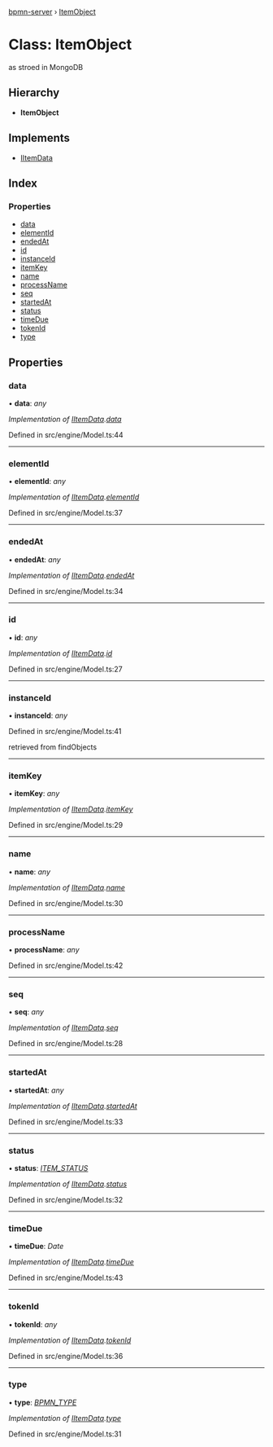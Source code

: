 [bpmn-server](../README.md) › [ItemObject](itemobject.md)

# Class: ItemObject

as stroed in MongoDB

## Hierarchy

* **ItemObject**

## Implements

* [IItemData](../interfaces/iitemdata.md)

## Index

### Properties

* [data](itemobject.md#data)
* [elementId](itemobject.md#elementid)
* [endedAt](itemobject.md#endedat)
* [id](itemobject.md#id)
* [instanceId](itemobject.md#instanceid)
* [itemKey](itemobject.md#itemkey)
* [name](itemobject.md#name)
* [processName](itemobject.md#processname)
* [seq](itemobject.md#seq)
* [startedAt](itemobject.md#startedat)
* [status](itemobject.md#status)
* [timeDue](itemobject.md#timedue)
* [tokenId](itemobject.md#tokenid)
* [type](itemobject.md#type)

## Properties

###  data

• **data**: *any*

*Implementation of [IItemData](../interfaces/iitemdata.md).[data](../interfaces/iitemdata.md#data)*

Defined in src/engine/Model.ts:44

___

###  elementId

• **elementId**: *any*

*Implementation of [IItemData](../interfaces/iitemdata.md).[elementId](../interfaces/iitemdata.md#elementid)*

Defined in src/engine/Model.ts:37

___

###  endedAt

• **endedAt**: *any*

*Implementation of [IItemData](../interfaces/iitemdata.md).[endedAt](../interfaces/iitemdata.md#endedat)*

Defined in src/engine/Model.ts:34

___

###  id

• **id**: *any*

*Implementation of [IItemData](../interfaces/iitemdata.md).[id](../interfaces/iitemdata.md#id)*

Defined in src/engine/Model.ts:27

___

###  instanceId

• **instanceId**: *any*

Defined in src/engine/Model.ts:41

 retrieved from findObjects

___

###  itemKey

• **itemKey**: *any*

*Implementation of [IItemData](../interfaces/iitemdata.md).[itemKey](../interfaces/iitemdata.md#itemkey)*

Defined in src/engine/Model.ts:29

___

###  name

• **name**: *any*

*Implementation of [IItemData](../interfaces/iitemdata.md).[name](../interfaces/iitemdata.md#name)*

Defined in src/engine/Model.ts:30

___

###  processName

• **processName**: *any*

Defined in src/engine/Model.ts:42

___

###  seq

• **seq**: *any*

*Implementation of [IItemData](../interfaces/iitemdata.md).[seq](../interfaces/iitemdata.md#seq)*

Defined in src/engine/Model.ts:28

___

###  startedAt

• **startedAt**: *any*

*Implementation of [IItemData](../interfaces/iitemdata.md).[startedAt](../interfaces/iitemdata.md#startedat)*

Defined in src/engine/Model.ts:33

___

###  status

• **status**: *[ITEM_STATUS](../enums/item_status.md)*

*Implementation of [IItemData](../interfaces/iitemdata.md).[status](../interfaces/iitemdata.md#status)*

Defined in src/engine/Model.ts:32

___

###  timeDue

• **timeDue**: *Date*

*Implementation of [IItemData](../interfaces/iitemdata.md).[timeDue](../interfaces/iitemdata.md#timedue)*

Defined in src/engine/Model.ts:43

___

###  tokenId

• **tokenId**: *any*

*Implementation of [IItemData](../interfaces/iitemdata.md).[tokenId](../interfaces/iitemdata.md#tokenid)*

Defined in src/engine/Model.ts:36

___

###  type

• **type**: *[BPMN_TYPE](../enums/bpmn_type.md)*

*Implementation of [IItemData](../interfaces/iitemdata.md).[type](../interfaces/iitemdata.md#type)*

Defined in src/engine/Model.ts:31
